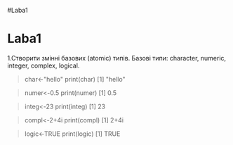 #Laba1
# Laba1
1.Створити змінні базових (atomic) типів. Базові типи: character, numeric, integer, complex, logical.
> char<-"hello"
> print(char)
[1] "hello"

> numer<-0.5
> print(numer)
[1] 0.5

> integ<-23
> print(integ)
[1] 23

> compl<-2+4i
> print(compl)
[1] 2+4i

> logic<-TRUE
> print(logic)
[1] TRUE